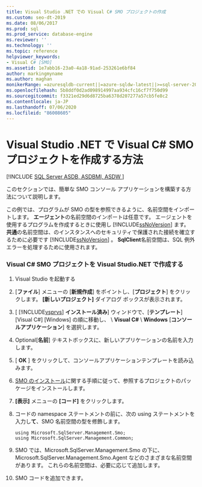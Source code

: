 ```yaml
---
title: Visual Studio .NET での Visual C# SMO プロジェクトの作成
ms.custom: seo-dt-2019
ms.date: 08/06/2017
ms.prod: sql
ms.prod_service: database-engine
ms.reviewer: ''
ms.technology: ''
ms.topic: reference
helpviewer_keywords:
- Visual C# [SMO]
ms.assetid: 1e7abb16-23a0-4a18-91ad-253261e6bf84
author: markingmyname
ms.author: maghan
monikerRange: =azuresqldb-current||=azure-sqldw-latest||>=sql-server-2016||=sqlallproducts-allversions||>=sql-server-linux-2017||=azuresqldb-mi-current
ms.openlocfilehash: 5b8ddf0d2ad098914997aa934cfc16cf7f750d99
ms.sourcegitcommit: f3321ed29d6d8725ba6378d207277a57cb5fe8c2
ms.contentlocale: ja-JP
ms.lasthandoff: 07/06/2020
ms.locfileid: "86008605"
---
```

# <a name="how-to-create-a-visual-c-smo-project-in-visual-studio-net"></a>Visual Studio .NET で Visual C# SMO プロジェクトを作成する方法
[!INCLUDE [SQL Server ASDB, ASDBMI, ASDW ](../../includes/applies-to-version/sql-asdb-asdbmi-asa.md)]

  このセクションでは、簡単な SMO コンソール アプリケーションを構築する方法について説明します。  
  
 この例では、プログラムが SMO の型を参照できるように、名前空間をインポートします。 **エージェント**の名前空間のインポートは任意です。 エージェントを使用するプログラムを作成するときに使用し [!INCLUDE[ssNoVersion](../../includes/ssnoversion-md.md)] ます。 **共通**の名前空間は、のインスタンスへのセキュリティで保護された接続を確立するために必要です [!INCLUDE[ssNoVersion](../../includes/ssnoversion-md.md)] 。 **SqlClient**名前空間は、SQL 例外エラーを処理するために使用されます。  
  
### <a name="creating-a-visual-c-smo-project-in-visual-studionet"></a>Visual C# SMO プロジェクトを Visual Studio.NET で作成する  
  
1. Visual Studio を起動する
  
2. [**ファイル**] メニューの [**新規作成**] をポイントし、[**プロジェクト**] をクリックします。  **[新しいプロジェクト]** ダイアログ ボックスが表示されます。   
  
3. [ [!INCLUDE[vsprvs](../../includes/vsprvs-md.md)] **インストール済み**] ウィンドウで、[**テンプレート**] [Visual C#] [Windows] の順に移動し、 \\ **Visual C#** \\ **Windows** [**コンソールアプリケーション**] を選択します。  
  
4. Optional[**名前**] テキストボックスに、新しいアプリケーションの名前を入力します。  

5. [ **OK** ] をクリックして、コンソールアプリケーションテンプレートを読み込みます。  

6. [SMO のインストール](installing-smo.md)に関する手順に従って、参照するプロジェクトのパッケージをインストールします。
  
7. **[表示]** メニューの **[コード]** をクリックします。
    
8. コードの namespace ステートメントの前に、次の using ステートメントを入力し**て**、SMO 名前空間の型を修飾します。
  
    ```  
    using Microsoft.SqlServer.Management.Smo;  
    using Microsoft.SqlServer.Management.Common;  
    ```  
  
15. SMO では、Microsoft.SqlServer.Management.Smo の下に、Microsoft.SqlServer.Management.Smo.Agent などのさまざまな名前空間があります。 これらの名前空間は、必要に応じて追加します。  
  
16. SMO コードを追加できます。  

